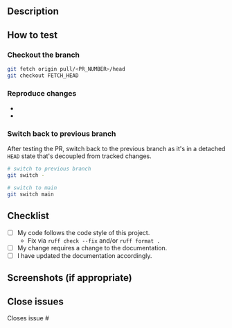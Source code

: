 <!-- markdownlint-disable MD012 MD033 MD041 -->

<!--- Provide a general summary of your changes in the Title above -->

## Description

<!--- Describe your changes in detail -->

## How to test

<!--- How to test your changes -->

### Checkout the branch

```bash
git fetch origin pull/<PR_NUMBER>/head
git checkout FETCH_HEAD
```

### Reproduce changes

*
*

### Switch back to previous branch

After testing the PR, switch back to the previous branch as it's in a detached `HEAD` state that's decoupled from tracked changes.

```bash
# switch to previous branch
git switch -

# switch to main
git switch main
```

## Checklist

<!--- Go over all the following points, and put an `x` in all the boxes that apply. -->
<!--- If you're unsure about any of these, don't hesitate to ask. We're here to help! -->

* [ ] My code follows the code style of this project.
  * Fix via `ruff check --fix` and/or `ruff format .`
* [ ] My change requires a change to the documentation.
* [ ] I have updated the documentation accordingly.

## Screenshots (if appropriate)


## Close issues

Closes issue #<issue-number>

